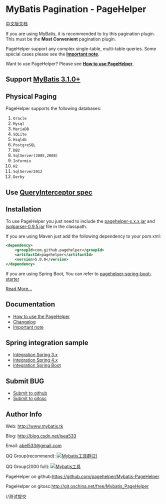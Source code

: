# MyBatis Pagination - PageHelper

[中文版文档](https://github.com/pagehelper/Mybatis-PageHelper/blob/master/README_zh.md)

If you are using MyBatis, it is recommended to try this pagination plugin. 
This must be the **Most Convenient** pagination plugin.

PageHelper support any complex single-table, multi-table queries.
Some special cases please see the [**Important note**](https://github.com/pagehelper/Mybatis-PageHelper/blob/master/wikis/en/Important.md).

Want to use PageHelper? 
Please see [**How to use PageHelper**](https://github.com/pagehelper/Mybatis-PageHelper/blob/master/wikis/en/HowToUse.md).

## Support [MyBatis 3.1.0+](https://github.com/mybatis/mybatis-3)
## Physical Paging

PageHelper supports the following databases:

 1. `Oracle`
 2. `Mysql`
 3. `MariaDB`
 4. `SQLite`
 5. `Hsqldb`
 6. `PostgreSQL`
 7. `DB2`
 8. `SqlServer(2005,2008)`
 9. `Informix`
 10. `H2`
 11. `SqlServer2012`
 12. `Derby`

## Use [QueryInterceptor spec](https://github.com/pagehelper/Mybatis-PageHelper/blob/master/src/main/java/com/github/pagehelper/QueryInterceptor.java) 

## Installation

To use PageHelper you just need to include the 
[pagehelper-x.x.x.jar](http://repo1.maven.org/maven2/com/github/pagehelper/pagehelper/) 
and [jsqlparser-0.9.5.jar](http://repo1.maven.org/maven2/com/github/jsqlparser/jsqlparser/0.9.5/) file in the classpath.

If you are using Maven just add the following dependency to your pom.xml:

```xml  
<dependency>
    <groupId>com.github.pagehelper</groupId>
    <artifactId>pagehelper</artifactId>
    <version>5.0.0</version>
</dependency>
```  

If you are using Spring Boot, You can refer to [pagehelper-spring-boot-starter](https://github.com/pagehelper/pagehelper-spring-boot)

[Read More...](https://github.com/pagehelper/Mybatis-PageHelper/blob/master/wikis/en/HowToUse.md)

## Documentation  
- [How to use the PageHelper](https://github.com/pagehelper/Mybatis-PageHelper/blob/master/wikis/en/HowToUse.md)
- [Changelog](https://github.com/pagehelper/Mybatis-PageHelper/blob/master/wikis/en/Changelog.md)
- [Important note](https://github.com/pagehelper/Mybatis-PageHelper/blob/master/wikis/en/Important.md)

## Spring integration sample
- [Integration Spring 3.x](https://github.com/abel533/Mybatis-Spring/tree/spring3.x)
- [Integration Spring 4.x](https://github.com/abel533/Mybatis-Spring)
- [Integration Spring Boot](https://github.com/abel533/MyBatis-Spring-Boot)

## Submit BUG
- [Submit to github](https://github.com/pagehelper/Mybatis-PageHelper/issues/new)
- [Submit to gitosc](http://git.oschina.net/free/Mybatis_PageHelper/issues/new?issue%5Bassignee_id%5D=&issue%5Bmilestone_id%5D=)

## Author Info
Web: http://www.mybatis.tk

Blog: http://blog.csdn.net/isea533

Email: abel533@gmail.com  

QQ Group(recommend): <a target="_blank" href="http://shang.qq.com/wpa/qunwpa?idkey=7c2f018e4cddc7d4aad04fc312b2d69361a0a896a4f59219a7914953a57bffc2"><img border="0" src="http://pub.idqqimg.com/wpa/images/group.png" alt="Mybatis工具群(2)" title="Mybatis工具群(2)"></a>

QQ Group(2000 full): <a target="_blank" href="http://shang.qq.com/wpa/qunwpa?idkey=29e4cce8ac3c65d14a1dc40c9ba5c8e71304f143f3ad759ac0b05146e0952044"><img border="0" src="http://pub.idqqimg.com/wpa/images/group.png" alt="Mybatis工具" title="Mybatis工具"></a>

PageHelper on github:https://github.com/pagehelper/Mybatis-PageHelper

PageHelper on gitosc:http://git.oschina.net/free/Mybatis_PageHelper

//测试提交
